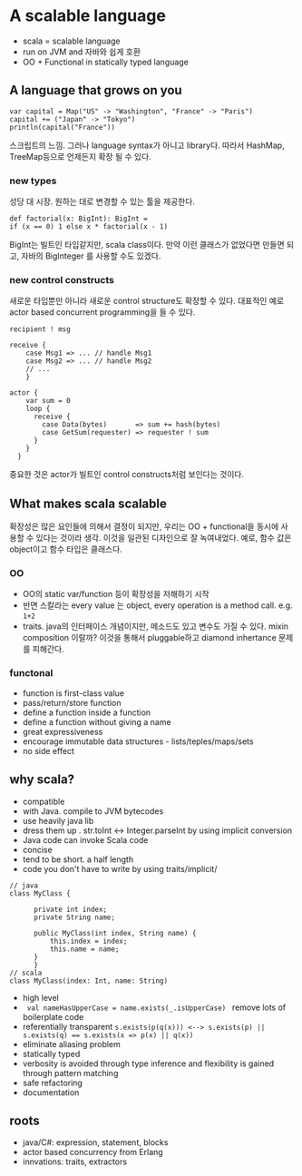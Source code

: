 # A scalable language
- scala = scalable language
- run on JVM and 자바와 쉽게 호환
- OO + Functional in statically typed language

## A language that grows on you

```
var capital = Map("US" -> "Washington", "France" -> "Paris")
capital += ("Japan" -> "Tokyo")
println(capital("France")) 
```
스크립트의 느낌. 그러나 language syntax가 아니고 library다. 따라서 HashMap, TreeMap등으로 언제든지 확장 될 수 있다.

### new types
성당 대 시장. 원하는 대로 변경할 수 있는 툴을 제공한다.

```
def factorial(x: BigInt): BigInt = 
if (x == 0) 1 else x * factorial(x - 1)
```
BigInt는 빌트인 타입같지만, scala class이다. 만약 이런 클래스가 없었다면 만들면 되고, 자바의 BigInteger 를 사용할 수도 있겠다. 

### new control constructs
새로운 타입뿐만 아니라 새로운 control structure도 확장할 수 있다. 대표적인 예로 actor based concurrent programming을 들 수 있다. 

```
recipient ! msg

receive {
    case Msg1 => ... // handle Msg1
    case Msg2 => ... // handle Msg2
    // ...
    }

actor { 
    var sum = 0
    loop {
      receive {
        case Data(bytes)       => sum += hash(bytes)
        case GetSum(requester) => requester ! sum
      }
    }
  }
```
중요한 것은 actor가 빌트인 control constructs처럼 보인다는 것이다.

## What makes scala scalable
확장성은 많은 요인들에 의해서 결정이 되지만, 우리는 OO + functional을 동시에 사용할 수 있다는 것이라 생각.
이것을 일관된 디자인으로 잘 녹여내었다. 예로, 함수 값은 object이고 함수 타입은 클래스다.

### OO
- OO의 static var/function 등이 확장성을 저해하기 시작
- 반면 스칼라는 every value 는 object, every operation is a method call. e.g. `1+2`
- traits. java의 인터페이스 개념이지만, 메소드도 있고 변수도 가질 수 있다. mixin composition 이랄까? 이것을 통해서 pluggable하고 diamond inhertance 문제를 피해간다.

### functonal
- function is first-class value
- pass/return/store function
- define a function inside a function
- define a function without giving a name
- great expressiveness
- encourage immutable data structures - lists/teples/maps/sets
- no side effect

## why scala?
- compatible
 - with Java. compile to JVM bytecodes
 - use heavily java lib
 - dress them up . str.toInt <-> Integer.parseInt by using implicit conversion
 - Java code can invoke Scala code
- concise
 - tend to be short. a half length
 - code you don't have to write by using traits/implicit/

```
// java
class MyClass {
  
      private int index;
      private String name;
  
      public MyClass(int index, String name) {
          this.index = index;
          this.name = name;
      }
      }
// scala
class MyClass(index: Int, name: String)
```

- high level
 - `  val nameHasUpperCase = name.exists(_.isUpperCase)  ` remove lots of boilerplate code
 - referentially transparent `s.exists(p(q(x))) <--> s.exists(p) || s.exists(q) == s.exists(x => p(x) || q(x)) `
 - eliminate aliasing problem
- statically typed
 - verbosity is avoided through type inference and flexibility is gained through pattern matching 
 - safe refactoring
 - documentation

## roots
- java/C#: expression, statement, blocks
- actor based concurrency from Erlang
- innvations: traits, extractors


 

